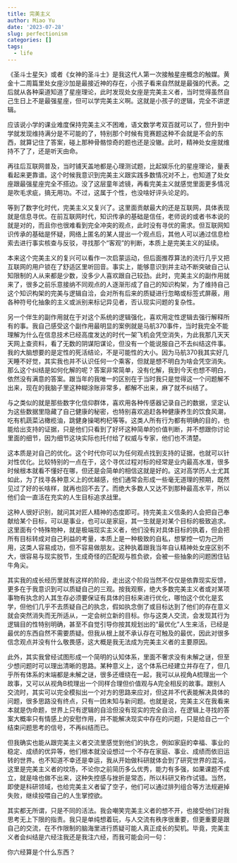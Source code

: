 ```yaml
---
title: 完美主义
author: Miao Yu
date: '2023-07-28'
slug: perfectionism
categories: []
tags:
  - life
---
```


《圣斗士星矢》或者《女神的圣斗士》是我这代人第一次接触星座概念的触媒。黄金十二周篇里处女座沙加是最接近神的存在，小孩子看来自然就是最强的代表。之后就从各种渠道知道了星座理论，此时发现处女座是完美主义者，当时觉得虽然自己生日上不是最强星座，但可以学完美主义啊。这就是小孩子的逻辑，完全不讲逻辑。

应该说小学的课业难度保持完美主义不困难，语文数学考双百就可以了，但升到中学就发现维持满分是不可能的了，特别那个时候有竞赛题这种不会就是不会的东西，就算记住了答案，碰上那种骨骼惊奇的题也还是没辙。此时，精神处女座就维持不了了，还是听天由命。

再往后互联网普及，当时铺天盖地都是心理测试题，比起娱乐化的星座理论，量表看起来更靠谱。这个时候我意识到完美主义跟实践多数情况对不上，也知道了处女座跟最强星座完全不搭边。没了这层童年滤镜，再看完美主义就感觉里面更多情况是吹毛求疵，搞无用功。不过，这属于个性，也没啥好评头论足的。

等到了数字化时代，完美主义又复兴了。这里面贡献最大的还是互联网，具体表现就是信息寻优。在前互联网时代，知识传承的基础是信任，老师说的或者书本说的就是对的，而且你也很难看到完全冲突的观点，此时没有寻优的需求。但互联网知识传承的基础是怀疑，网络上匿名的某人提出一个观点后，其他人可以通过信息检索去进行事实核查与反驳，寻找那个“客观”的判断，本质上是完美主义的延续。

本来这个完美主义的复兴可以看作一次启蒙运动，但后面推荐算法的流行几乎又把互联网的用户锁在了舒适区里听回音。事实上，能够意识到并主动不断突破自己认知限制的人从来都是少数，没多少人喜欢跟自己较劲。此时，完美主义的副作用就来了，很多之前乐意接纳不同观点的人逐渐形成了自己的知识构架，为了维持自己这个知识构架的完美与逻辑自洽，会对所有后来的质疑进行忽略或标签式屏蔽，用各种符号化抽象的主义或派别来标记异见者，否认现实问题的复杂性。

另一个伴生的副作用就在于对这个系统的逻辑强化，喜欢用定性逻辑去强行解释所有的事。我自己感受这个副作用最明显的案例就是马航370事件，当时我完全不能理解为什么在信息技术已经高度发达的时代一架飞机会凭空消失，为此我那几天天天网上查资料，看了无数的阴谋阳谋论，但没有一个能说服自己不去纠结这件事。我的大脑想要的是定性的死活结论，不是可能性的大小。因为马航370我其实好几天睡不好觉，其实我也并不认识任何一个乘客，但就是想不明白为啥会凭空消失。那么这个纠结是如何化解的呢？答案非常简单，没有化解，我到今天也想不明白，依然没有满意的答案。跟当年的我唯一的区别在于当时我只是觉得这一个问题解不出来，现在的我脑子里这种糊涂账非常多，都解不出来，麻了就不纠结了。

与之类似的就是那些数字化信仰群体，喜欢用各种传感器记录自己的数据，坚定认为这些数据里隐藏了自己健康的秘密，也特别喜欢追赶各种健康养生的饮食风潮，吃有机蔬菜沾橄榄油，跳健身操喝枸杞等等。这类人所有行为都有明确的目的，也能给出支持的证据，只是他们只看到了好坏这种简单的价值判断，并不想跟你讨论里面的细节，因为细节这块实际也托付给了权威与专家，他们也不清楚。

这本质是对自己的优化。这个时代你可以为任何观点找到支持的证据，也就可以针对性优化。比较特别的一点在于，这个寻优过程对标的经常是业内最高水准，很多时候根本就看不懂好在哪，但还是会简单的相信这就是好的。这对高学历人士尤其如此，为了找寻各种意义上的优越感，他们通常会形成一些毫无道理的预期，既然见过了好的长啥样，就再也回不去了。而绝大多数人又达不到那种最高水平，所以他们会一直活在充实的人生目标追求战里。

这种人很好识别，就问其对匠人精神的态度即可。持完美主义信条的人会把自己奉献给某个目标，可以是事业，也可以是家庭，其一生就是对某个目标的极致追求。这里面有个特殊物种，就是极端现实主义者，他们没有对具体目标的执着，但会把所有目标转成对自己利益的考量，本质上是一种极致的自私，想掌控一切为己所用，这类人容易成功，但不容易做朋友。这种执着跟我当年自认精神处女座区别不大，很容易与现实脱节，生成奇怪的匹配观与胜负欲，会被一些抽象的问题困住钻牛角尖。

其实我的成长经历里就有这样的阶段，走出这个阶段当然不仅仅是依靠现实反馈，更多在于我意识到可以质疑自己的三观。按我观察，绝大多数完美主义者或对某项事物有执念的人其生存必须要保证有具体的目标来进行优化，哪怕这个优化是玄学，但他们几乎不去质疑自己的执念，假如执念倒了或目标达到了他们的存在意义就会突然消失而无所适从，一定会树立新的目标。你与这类人交流，会发现其行为逻辑目的性特别明确，甚至不自觉引导你按其规划出的“最优化”人生来活，已经是最优的东西自然不需要质疑。但我从根上就不承认存在可触及的最优，因此对很多信念观点并没有什么敬畏感，这大概是我无法成为完美主义者的主要原因。

此外，其实我曾经试图形成一个简明的认知体系，里面不奢求没有未解之谜，但至少想问题时可以理出清晰的思路。某种意义上，这个体系已经建立并存在了，但几乎所有体系的末端都是未解之谜，很多还缠绕在一起，我可以从视角A梳理出一个故事，又可以从视角B梳理出一个同样合理但价值观与A完全相反的故事。跟别人交流时，其实可以完全模拟出一个对方的思路来应对，但这并不代表能解决具体的问题，很多思路没有终点，只有一团未知与新问题。也就是说，完美主义在我看来本就是伪命题，世界上只有逻辑的自洽但没有现实的完全自洽，在逻辑上寻找的答案大概率只有情感上的安慰作用，并不能解决现实中存在的问题，只是给自己一个结束问题思考的信号，不再纠结而已。

但我确实也能从跟完美主义者交流里感觉到他们的执念，例如家庭的幸福、事业的稳定、成绩的优异等，他们根本就没设想过一个不存在家庭、事业、成绩而依旧运转的世界。也不知道不幸还是幸运，我从开始做科研就体会到了研究世界的混沌，这里是完美主义者的坟场，不论你之前简历多么优秀，能力有多强，如果课题不成立，就是啥也做不出来，这种失控感与挫折是常态，所以科研又称作试错。当然，即使是科研领域，也给完美主义者留了空子，他们可以通过排列组合等方法规避掉失败，继续投喂自己的人生掌控欲。

其实都无所谓，只是不同的活法。我会嘲笑完美主义者的想不开，也接受他们对我思考无上下限的指责。我只是单纯想着玩，与人交流有秩序很重要，但更重要是跟自己的交流，在不作限制的脑海里进行质疑可能人真正成长的契机。毕竟，完美主义者会纠结是六经注我还是我注六经，而我可能会问一句：

你六经算是个什么东西？
